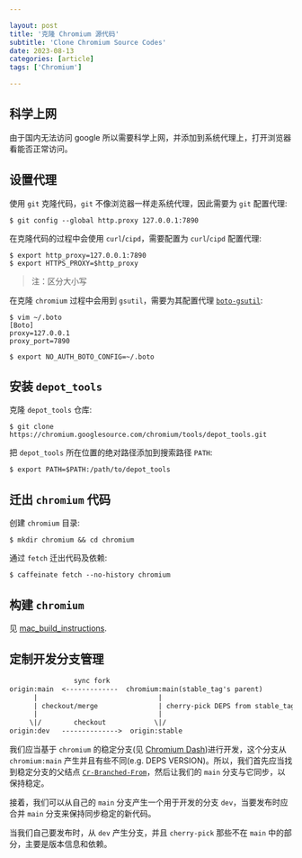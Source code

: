 ```yaml
---

layout: post
title: '克隆 Chromium 源代码'
subtitle: 'Clone Chromium Source Codes'
date: 2023-08-13
categories: [article]
tags: ['Chromium'] 

---
```


## 科学上网

由于国内无法访问 google 所以需要科学上网，并添加到系统代理上，打开浏览器看能否正常访问。

## 设置代理

使用 `git` 克隆代码，`git` 不像浏览器一样走系统代理，因此需要为 `git` 配置代理:

```.shell
$ git config --global http.proxy 127.0.0.1:7890
```

在克隆代码的过程中会使用 `curl`/`cipd`，需要配置为 `curl`/`cipd` 配置代理:

```.shell
$ export http_proxy=127.0.0.1:7890
$ export HTTPS_PROXY=$http_proxy
```
> 注：区分大小写

在克隆 `chromium` 过程中会用到 `gsutil`，需要为其配置代理 [`boto-gsutil`](https://cloud.google.com/storage/docs/boto-gsutil?hl=zh-cn):

```.shell
$ vim ~/.boto
[Boto]
proxy=127.0.0.1
proxy_port=7890

$ export NO_AUTH_BOTO_CONFIG=~/.boto
```

## 安装 `depot_tools`

克隆 `depot_tools` 仓库:

```shell
$ git clone https://chromium.googlesource.com/chromium/tools/depot_tools.git
```

把 `depot_tools` 所在位置的绝对路径添加到搜索路径 `PATH`:

```shell
$ export PATH=$PATH:/path/to/depot_tools
```

## 迁出 `chromium` 代码

创建 `chromium` 目录:

```shell
$ mkdir chromium && cd chromium
```

通过 `fetch` 迁出代码及依赖:

```shell
$ caffeinate fetch --no-history chromium
```

## 构建 `chromium`

见 [mac_build_instructions](https://github.com/yanminhui/chromium/blob/main/docs/mac_build_instructions.md).

## 定制开发分支管理

```txt
                sync fork 
origin:main  <-------------  chromium:main(stable_tag's parent)
      |                              | 
      | checkout/merge               | cherry-pick DEPS from stable_tag
      |                              |
     \|/        checkout            \|/
origin:dev   -------------->  origin:stable
```

我们应当基于 `chromium` 的稳定分支(见 [Chromium Dash](https://chromiumdash.appspot.com/releases?platform=Mac))进行开发，这个分支从 `chromium:main` 产生并且有些不同(e.g. DEPS VERSION)。所以，我们首先应当找到稳定分支的父结点 [`Cr-Branched-From`](https://chromium.googlesource.com/chromium/src/+/493498bfc68a67c0cf4b8ed6efd5caad072f3f41)，然后让我们的 `main` 分支与它同步，以保持稳定。

接着，我们可以从自己的 `main` 分支产生一个用于开发的分支 `dev`，当要发布时应合并 `main` 分支来保持同步稳定的新代码。

当我们自己要发布时，从 `dev` 产生分支，并且 `cherry-pick` 那些不在 `main` 中的部分，主要是版本信息和依赖。

